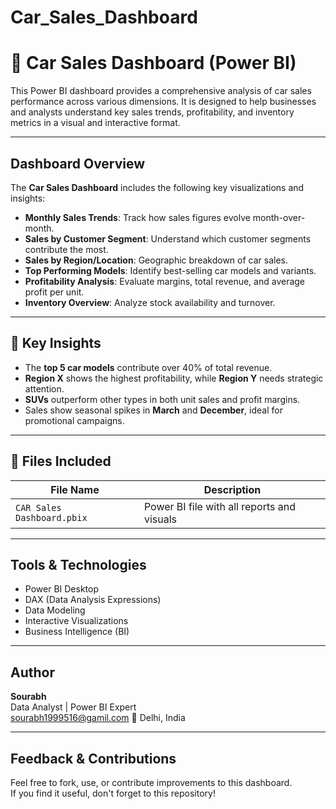 # Car_Sales_Dashboard
# 🚗 Car Sales Dashboard (Power BI)

This Power BI dashboard provides a comprehensive analysis of car sales performance across various dimensions. It is designed to help businesses and analysts understand key sales trends, profitability, and inventory metrics in a visual and interactive format.

---

## Dashboard Overview

The **Car Sales Dashboard** includes the following key visualizations and insights:

- **Monthly Sales Trends**: Track how sales figures evolve month-over-month.
- **Sales by Customer Segment**: Understand which customer segments contribute the most.
-  **Sales by Region/Location**: Geographic breakdown of car sales.
-  **Top Performing Models**: Identify best-selling car models and variants.
- **Profitability Analysis**: Evaluate margins, total revenue, and average profit per unit.
- **Inventory Overview**: Analyze stock availability and turnover.

---

## 🧠 Key Insights

- The **top 5 car models** contribute over 40% of total revenue.
- **Region X** shows the highest profitability, while **Region Y** needs strategic attention.
- **SUVs** outperform other types in both unit sales and profit margins.
- Sales show seasonal spikes in **March** and **December**, ideal for promotional campaigns.

---

## 📁 Files Included

| File Name              | Description                          |
|------------------------|--------------------------------------|
| `CAR Sales Dashboard.pbix` | Power BI file with all reports and visuals |

---


## Tools & Technologies

- Power BI Desktop
- DAX (Data Analysis Expressions)
- Data Modeling
- Interactive Visualizations
- Business Intelligence (BI)

---

## Author

**Sourabh**  
Data Analyst | Power BI Expert  
sourabh1999516@gamil.com
📍 Delhi, India 

---

## Feedback & Contributions

Feel free to fork, use, or contribute improvements to this dashboard.  
If you find it useful, don't forget to  this repository!

